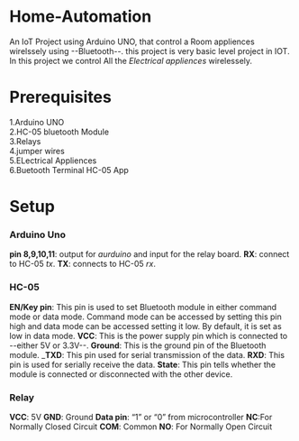 # Home-Automation
An IoT Project using Arduino UNO, that control a Room appliences wirelssely using --Bluetooth--.
this project is very basic level project in IOT.
In this project we control All the *Electrical appliences* wirelessely.

# Prerequisites
  1.Arduino UNO</br>
  2.HC-05 bluetooth Module</br>
  3.Relays</br>
  4.jumper wires</br>
  5.ELectrical Appliences </br>
  6.Buetooth Terminal HC-05 App</br>
  
 # Setup
 ### Arduino Uno
 __pin 8,9,10,11__: output for *aurduino* and input for the relay board.
 __RX__: connect to HC-05 *tx*.
 __TX__: connects to HC-05 *rx*.
 
 ### HC-05
 __EN/Key pin__: This pin is used to set Bluetooth module in either command mode or data mode. Command mode can be accessed by setting this pin high and data mode can be accessed setting it low. By default, it is set as low in data mode.
__VCC__: This is the power supply pin which is connected to --either 5V or 3.3V--.
__Ground__: This is the ground pin of the Bluetooth module.
___TXD__: This pin used for serial transmission of the data.
__RXD__: This pin is used for serially receive the data.
__State__: This pin tells whether the module is connected or disconnected with the other device.

### Relay
 
__VCC__:	5V
__GND__:	Ground
__Data pin__:	“1” or “0” from microcontroller
__NC__:For Normally Closed Circuit
__COM__:	Common
__NO__:	For Normally Open Circuit
 
 
